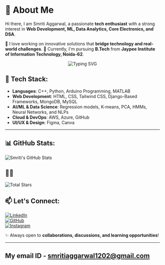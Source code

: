 # 💫 About Me

Hi there, I am Smriti Aggarwal, a passionate **tech enthusiast** with a strong interest in **Web Development, ML, Data Analytics, Core Electronics, and DSA**.  

🚀 I love working on innovative solutions that **bridge technology and real-world challenges**.
🔹 Currently, I'm pursuing **B.Tech** from **Jaypee Institute of Information Technology, Noida-62**.   



<div align="center">
  <img src="https://readme-typing-svg.herokuapp.com?font=Sedan+SC&size=40&weight=600&duration=5000&pause=700&color=F5F5F5&background=15151500&center=true&vCenter=true&random=false&width=800&lines=Technology%2C;Coding" alt="Typing SVG"/>
</div>


## 🔧 Tech Stack:
- **Languages**: C++, Python, Arduino Programming, MATLAB  
- **Web Development**: HTML, CSS, Tailwind CSS, Django-Based Frameworks, MongoDB, MySQL  
- **AI/ML & Data Science**: Regression models, K-means, PCA, HMMs, Neural Networks, and NLPs  
- **Cloud & DevOps**: AWS, Azure, GitHub  
- **UI/UX & Design**: Figma, Canva  

---

## 📊 GitHub Stats:
![Smriti's GitHub Stats](https://github-readme-stats.vercel.app/api?username=smritigit1202&include_all_commits=true&show_icons=true&theme=radical)


## 🌟🌟
![Total Stars](https://img.shields.io/github/stars/smritigit1202?style=social)


## 📫 Let's Connect:
[![LinkedIn](https://img.shields.io/badge/LinkedIn-0A66C2?style=for-the-badge&logo=linkedin&logoColor=white)](https://www.linkedin.com/in/smriti-aggarwal-94210825a/)  
[![GitHub](https://img.shields.io/badge/GitHub-181717?style=for-the-badge&logo=github&logoColor=white)](https://github.com/smritigit1202)  
[![Instagram](https://img.shields.io/badge/Instagram-%23E4405F.svg?logo=Instagram&logoColor=white)](https://www.instagram.com/smritiaggrwl)


✨ Always open to **collaborations, discussions, and learning opportunities**!

---
## My email ID - smritiaggarwal1202@gmail.com